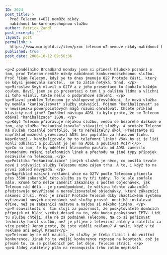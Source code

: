 ```yaml
---
ID: 2024
post_title: >
  Proč Telecom (=O2) nemůže nikdy
  nabídnout konkurenceschopnou službu
author: Patrick Zandl
post_excerpt: ""
layout: post
permalink: >
  https://www.marigold.cz/item/proc-telecom-o2-nemuze-nikdy-nabidnout-konkurenceschopnou-sluzbu
published: true
post_date: 2006-10-12 09:50:36
---
```

	<p>Z pondělního Broadband monday jsem si přinesl hluboké poznání o tom, proč Telecom nemůže nikdy nabídnout konkurenceschopnou službu. Proč říkám Telecom, když se to dnes jmenuje O2? Protože části, který se kdysi jmenovala Eurotel,  se to zatím netýká. Snad. </p>
	<p>Miroslaw Smyk mluvil o O2TV a z jeho presentace to čouhalo každým coulem. Bavil jsem se po presentaci o tom i s dalšíma lidma a všichni si toho všimli, takže nešlo o podprahové sdělení. </p>
	<p>Hlavní problém Telecomu je skálopevné přesvědčení, že nová služba by neměla "kanibalizovat" služby stávající. Pojmem "kanibalizovat" se v newsspeaku powerpointových mágů rozumí ohrožovat. Chcete příklad klasický nad jiné? Zpoždění nástupu ADSL tu bylo proto, že se Telecom obával "kanibalizace" ISDN. </p>
	<p>Když Telecom připravuje nějakou službu, vedou se bezbřehé diskuse o tom, aby služba "nekanibalizovala" stávající služby. A protože Telecom má služeb rozsáhlé portfolio, je to neřešitelný úkol. Představte si například možnost provozovat ADSL bez poplatku za hlasovou linku. Neprůchozí - kanibalizovalo by to telefonní linky! Však by si je lidi mohli odhlásit a používat je jen na ADSL a používat VoIP!</p>
	<p>Co na tom, že by oddělení hlasového paušálu od ADSL zamezilo hromadnému rušení telefonních linek a přechodu na jiné typy přípojek nezávislé na Telecomu. </p>
	<p>Politika "nekanibalizace" jiných služeb je něco, co posílá trvale nové i stávající služby Telecomu mimo zájem trhu. A to, i když to na první pohled nevypadá. </p>
	<p>Například masivní reklamní akce na O2TV podle Telecomu přinesla přes 3500 zákazníků této služby za ty tři týdny. To je ale zoufale málo. Kromě toho nelze zaměnit zákazníky s počtem objednávek, jak Telecom rád dělá - je pravděpodobné, že většina těchto zákazníků představuje nevyřízené a nerealizovatelné objednávky, které zákazníci nakonec zruší. Proč je zruší? Protože Telecom díky chaotickému systému vyřizování nových objednávek své služby prostě  nestíhá instalovat dříve, než se zákazníci naštvou a najdou si někoho jiného. </p>
	<p>V souvislosti s  tím stojí za pozornost, že poskytovatelé domácích přípojek mi hlásí vzrůst dotazů na to, zda budou poskytovat IPTV. Lidi tu službu chtějí, ale ne za podmínek Telecomu. Na co si pořizovat technicky horší službu, než je příjem z televizní antény a satelitu za více peněz? Jenom proto, že jste viděli reklamu? A navíc, když v té reklamě ani nebyl Kraus?</p>
	<p>Telecom by se měl naučit, že služby je třeba tlačit i do vnitřní konkurence. Jinak ho ta vnější konkurence roznese na kopytech, což je přesně to, co se posledních pět let děje. Telecom ztrácí. </p>
	<p>A žádný viditelný plán na reconquistu trhu zatím nepřišel.
</p>